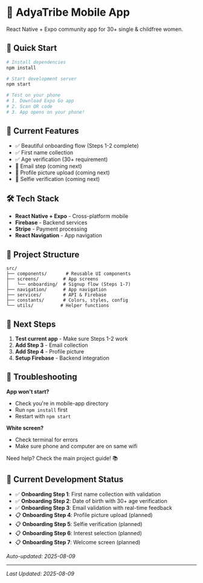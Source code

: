 # 🌟 AdyaTribe Mobile App

React Native + Expo community app for 30+ single & childfree women.

## 🚀 Quick Start

```bash
# Install dependencies
npm install

# Start development server
npm start

# Test on your phone
# 1. Download Expo Go app
# 2. Scan QR code
# 3. App opens on your phone!
```

## 📱 Current Features

- ✅ Beautiful onboarding flow (Steps 1-2 complete)
- ✅ First name collection
- ✅ Age verification (30+ requirement)
- 🔄 Email step (coming next)
- 🔄 Profile picture upload (coming next)
- 🔄 Selfie verification (coming next)

## 🛠️ Tech Stack

- **React Native + Expo** - Cross-platform mobile
- **Firebase** - Backend services
- **Stripe** - Payment processing
- **React Navigation** - App navigation

## 📂 Project Structure

```
src/
├── components/       # Reusable UI components
├── screens/         # App screens
│   └── onboarding/  # Signup flow (Steps 1-7)
├── navigation/      # App navigation
├── services/        # API & Firebase
├── constants/       # Colors, styles, config
└── utils/          # Helper functions
```

## 🎯 Next Steps

1. **Test current app** - Make sure Steps 1-2 work
2. **Add Step 3** - Email collection
3. **Add Step 4** - Profile picture
4. **Setup Firebase** - Backend integration

## 🐛 Troubleshooting

**App won't start?**
- Check you're in mobile-app directory
- Run `npm install` first
- Restart with `npm start`

**White screen?**
- Check terminal for errors
- Make sure phone and computer are on same wifi

Need help? Check the main project guide! 📚



## 🎯 Current Development Status

- ✅ **Onboarding Step 1**: First name collection with validation
- ✅ **Onboarding Step 2**: Date of birth with 30+ age verification  
- ✅ **Onboarding Step 3**: Email validation with real-time feedback
- 📋 **Onboarding Step 4**: Profile picture upload (planned)
- 📋 **Onboarding Step 5**: Selfie verification (planned)
- 📋 **Onboarding Step 6**: Interest selection (planned)
- 📋 **Onboarding Step 7**: Welcome screen (planned)

*Auto-updated: 2025-08-09*

---

*Last Updated: 2025-08-09*
